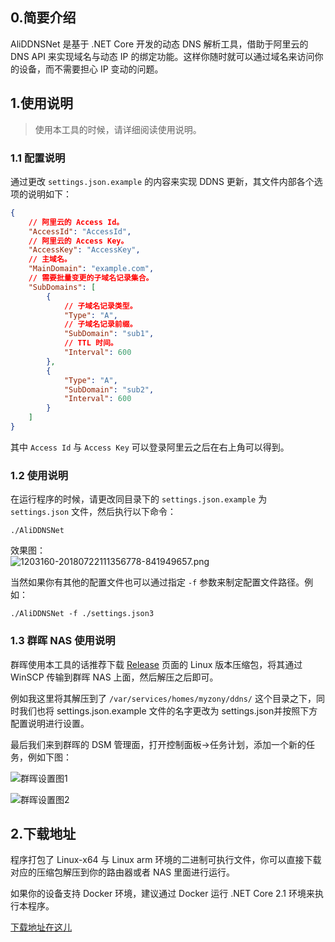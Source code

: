 ## 0.简要介绍

AliDDNSNet 是基于 .NET Core 开发的动态 DNS 解析工具，借助于阿里云的 DNS API 来实现域名与动态 IP 的绑定功能。这样你随时就可以通过域名来访问你的设备，而不需要担心 IP 变动的问题。

## 1.使用说明

> 使用本工具的时候，请详细阅读使用说明。

### 1.1 配置说明

通过更改 ```settings.json.example``` 的内容来实现 DDNS 更新，其文件内部各个选项的说明如下：

```json
{
    // 阿里云的 Access Id。
    "AccessId": "AccessId",
    // 阿里云的 Access Key。
    "AccessKey": "AccessKey",
    // 主域名。
    "MainDomain": "example.com",
    // 需要批量变更的子域名记录集合。
    "SubDomains": [
        {
            // 子域名记录类型。
            "Type": "A",
            // 子域名记录前缀。
            "SubDomain": "sub1",
            // TTL 时间。
            "Interval": 600
        },
        {
            "Type": "A",
            "SubDomain": "sub2",
            "Interval": 600
        }
    ]
}
```

其中 ```Access Id``` 与 ```Access Key``` 可以登录阿里云之后在右上角可以得到。

### 1.2 使用说明

在运行程序的时候，请更改同目录下的 ```settings.json.example``` 为 ```settings.json``` 文件，然后执行以下命令：

```shell
./AliDDNSNet
```

效果图：  
![1203160-20180722111356778-841949657.png](https://i.loli.net/2018/07/24/5b56ab6161f80.png)

当然如果你有其他的配置文件也可以通过指定 ```-f``` 参数来制定配置文件路径。例如：

```shell
./AliDDNSNet -f ./settings.json3
```

### 1.3 群晖 NAS 使用说明

群晖使用本工具的话推荐下载 [Release](https://github.com/GameBelial/AliDDNSNet/releases) 页面的 Linux 版本压缩包，将其通过 WinSCP 传输到群晖 NAS 上面，然后解压之后即可。

例如我这里将其解压到了 ```/var/services/homes/myzony/ddns/``` 这个目录之下，同时我们也将 settings.json.example 文件的名字更改为 settings.json并按照下方配置说明进行设置。

最后我们来到群晖的 DSM 管理面，打开控制面板->任务计划，添加一个新的任务，例如下图：

![群晖设置图1](https://user-images.githubusercontent.com/3907132/43116947-dd3a4308-8f3c-11e8-892f-be7b97e4158c.png)

![群晖设置图2](https://user-images.githubusercontent.com/3907132/43116948-dd987586-8f3c-11e8-815a-d575128d9f70.png)

## 2.下载地址

程序打包了 Linux-x64 与 Linux arm 环境的二进制可执行文件，你可以直接下载对应的压缩包解压到你的路由器或者 NAS 里面进行运行。

如果你的设备支持 Docker 环境，建议通过 Docker 运行 .NET Core 2.1 环境来执行本程序。

[下载地址在这儿](https://github.com/GameBelial/AliDDNSNet/releases)
